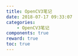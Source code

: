 ```yaml
---
title: OpenCV3笔记
date: 2018-07-17 09:33:07
categories:
	- OpenCV3笔记
components: true
reward: true
toc: true
---
```

